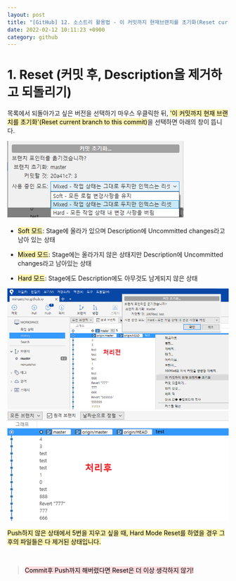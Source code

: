 ```yaml
---
layout: post
title: "[GitHub] 12. 소스트리 활용법 - 이 커밋까지 현재브랜치를 초기화(Reset current brance to this commit)"
date: 2022-02-12 10:11:23 +0900
category: github
---
```


# 1. Reset (커밋 후, Description을 제거하고 되돌리기)

목록에서 되돌아가고 싶은 버전을 선택하기 마우스 우클릭한 뒤, <mark style="background-color: #fff5b1">'이 커밋까지 현재 브랜치를 초기화'(Reset current branch to this commit)</mark>을 선택하면 아래의 창이 뜹니다.

![alt text](/public/img/github_74.png)

- <mark style="background-color: #fff5b1">Soft 모드</mark>: Stage에 올라가 있으며 Description에 Uncommitted changes라고 남아 있는 상태

- <mark style="background-color: #fff5b1">Mixed 모드</mark>: Stage에는 올라가지 않은 상태지만 Description에 Uncommitted changes라고 남아있는 상태

- <mark style="background-color: #fff5b1">Hard 모드</mark>: Stage에도 Description에도 아무것도 남게되지 않은 상태



![alt text](/public/img/github_75.png)![alt text](/public/img/github_76.png)

<mark style="background-color: #fff5b1">Push하지 않은 상태에서 5번을 지우고 싶을 때, Hard Mode Reset를 하였을 경우 그 후의 파일들은 다 제거된 상태입니다.</mark>

<br> 

> <mark style="background-color: #ffdce0">Commit후 Push까지 해버렸다면 Reset은 더 이상 생각하지 않기!</mark>
